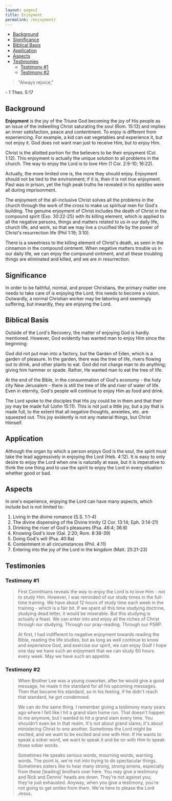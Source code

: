 ```yaml
---
layout: pagev2
title: Enjoyment
permalink: /enjoyment/
---
```

- [Background](#background)
- [Significance](#significance)
- [Biblical Basis](#biblical-basis)
- [Application](#application)
- [Aspects](#aspects)
- [Testimonies](#testimonies)
  - [Testimony #1](#testimony-1)
  - [Testimony #2](#testimony-2)

>"Always rejoice,"

\- 1 Thes. 5:17
  
## Background

**Enjoyment** is the joy of the Triune God becoming the joy of His people as an issue of the indwelling Christ saturating the soul (Rom. 15:13) and implies an inner satisfaction, peace and contentment. To enjoy is different from experiencing. For example, a kid can eat vegetables and experience it, but not enjoy it. God does not want man just to receive Him, but to enjoy Him.

Christ is the allotted portion for the believers to be their enjoyment (Col. 1:12). This enjoyment is actually the unique solution to all problems in the church. The way to enjoy the Lord is to love Him (1 Cor. 2:9-10; 16:22).

Actually, the more limited one is, the more they should enjoy. Enjoyment should not be tied to the environment; if it is, then it is not true enjoyment. Paul was in prison, yet the high peak truths he revealed in his epistles were all during imprisonment.

The enjoyment of the all-inclusive Christ solves all the problems in the church through the work of the cross to make us spiritual men for God's building. The genuine enjoyment of Christ includes the death of Christ in the compound spirit (Exo. 30:22-25) with its killing element, which is applied to all the negative persons, things and matters related to us in our daily life, church life, and work, so that we may live a crucified life by the power of Christ's resurrection life (Phil 1:19; 3:10).

There is a sweetness to the killing element of Christ's death, as seen in the cinnamon in the compound ointment. When negative matters trouble us in our daily life, we can enjoy the compound ointment, and all these troubling things are eliminated and killed, and we are in resurrection.

## Significance

In order to be faithful, normal, and proper Christians, the primary matter one needs to take care of is enjoying the Lord; this needs to become a vision. Outwardly, a normal Christian worker may be laboring and seemingly suffering, but inwardly, they are enjoying the Lord. 

## Biblical Basis

Outside of the Lord's Recovery, the matter of enjoying God is hardly mentioned. However, God evidently has wanted man to enjoy Him since the beginning:

God did not put man into a factory, but the Garden of Eden, which is a garden of pleasure. In the garden, there was the tree of life, rivers flowing out to drink, and other plants to eat. God did not charge man to do anything; giving him hammer or spade. Rather, He wanted man to eat the tree of life. 

At the end of the Bible, in the consummation of God's economy - the holy city New Jerusalem - there is still the tree of life and river of water of life. Even in eternity, God's people will continue to enjoy Him as food and drink.

The Lord spoke to the disciples that His joy could be in them and that their joy may be made full (John 15:11). This is not just a little joy, but a joy that is made full, to the extent that all negative thoughts, anxieties, etc. are squeezed out. This joy evidently is not any material things, but Christ Himself.

## Application

Although the organ by which a person enjoys God is the soul, the spirit must take the lead aggressively in enjoying the Lord (Heb. 4:12). It is easy to only desire to enjoy the Lord when one is naturally at ease, but it is imperative to think the one thing and to use the spirit to enjoy the Lord in every situation whether good or bad.

## Aspects

In one's experience, enjoying the Lord can have many aspects, which include but is not limited to:

1. Living in the divine romance (S.S. 1:1-4)
2. The divine dispensing of the Divine trinity (2 Cor. 13:14; Eph. 3:14-21)
3. Drinking the river of God's pleasures (Psa. 46:4; 36:8)
4. Knowing God's love (Gal. 2:20; Rom. 8:38-39)
5. Doing God's will (Psa. 40:8a)
6. Contentment in all circumstances (Phil. 4:11)
7. Entering into the joy of the Lord in the kingdom (Matt. 25:21-23)

## Testimonies

### Testimony #1

>First Corinthians reveals the way to enjoy the Lord is to love Him - not to study Him. However, I was reminded of our study times in the full-time training. We have about 12 hours of study time each week in the training - which is a fair bit. If we spent all this time studying doctrine, studying dead letter, it would be miserable. But this studying is actually a feast. We can enter into and enjoy all the riches of Christ through our studying. Through our pray-reading. Through our PSRP. 
>
>At first, I had indifferent to negative enjoyment towards reading the Bible, reading the life studies, but as long as well continue to know and experience God, and exercise our spirit, we can enjoy God! I hope one day we have such an enjoyment that we can study 60 hours every week. May we have such an appetite.

### Testimony #2

>When Brother Lee was a young coworker, after he would give a good message, he made it the standard for all his upcoming messages. Then that became his standard, so in his feeling, if he didn't reach that standard, he got condemned. 
>
>We can do the same thing. I remember giving a testimony many years ago where I felt like I hit a grand slam home run. That doesn't happen to me anymore, but I wanted to hit a grand slam every time. You shouldn't even be in that realm. It's not about grand slams; it's about ministering Christ to one another. Sometimes the Lord might be excited, and we want to be excited and one with Him. If He wants to speak a sober word, we want to speak it and be on with Him to speak those sober words. 
>
>Sometimes He speaks serious words, mourning words, warning words. The point is, we're not into trying to do spectacular things. Sometimes sisters like to hear many strong, strong amens, especially from these \[leading\] brothers over here. You may give a testimony and Rick and Dennis' heads are down. They're not against you; they're just exhausted. Anyway, when you give a testimony, you're not going to get smiles from them. We're here to please the Lord Jesus.
